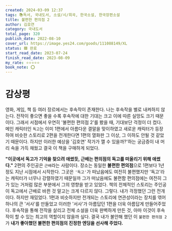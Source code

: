 ```yaml
---
created: 2024-03-09 12:37
tags: 📚독서, 국내도서, 소설/시/희곡, 한국소설, 한국장편소설
title: 불편한 편의점 2
author: 김호연
category: 국내도서
total_page: 320
publish_date: 2022-08-10
cover_url: https://image.yes24.com/goods/111088149/XL
status: 🟩 완료
start_read_date: 2023-07-24
finish_read_date: 2023-08-09
my_rate: ⭐⭐⭐⭐⭐
book_note: ⭕
---
```


# 감상평
영화, 게임, 책 등 여러 장르에서는 후속작이 존재한다. 나는 후속작을 별로 내켜하지 않는다. 전작이 좋으면 좋을 수록 후속작에 대한 기대는 크고 이에 따른 실망도 크기 때문이다. 그래서 서점에서 우연히 '불편한 편의점 2'를 봤을 때, 기대보단 걱정이 더 컸다. 메인 캐릭터인 `독고`는 이미 1편에서 아름다운 결말을 맞이하였고 새로운 캐릭터가 등장하여 비슷한 스토리로 2편을 전개한다면 1편의 열화판 그 이상, 그 이하도 안될 것 같았기 때문이다. 하지만 이러한 예상을 '김호연' 작가가 깰 수 있을까?'하는 궁금증이 내 머리 속을 가득 채웠고 결국 이 책을 구매하게 되었다.

**"이곳에서 독고가 기억을 찾으려 애썼듯, 근배는 편의점의 독고를 떠올리기 위해 애썼다."**
2편의 주인공은 `근배`라는 사람이다. 장소는 동일한 **불편한 편의점**으로 1편보다 1년 정도 지난 시점에서 시작한다. 그곳은 `'독고'`가 떠났음에도 여전히 불편했지만 '독고'라는 캐릭터가 너무나 강렬하였기 때문일까 그가 떠났음에도 불편함 편의점에는 여전히 그가 있는 거처럼 많은 부분에서 그의 영향을 받고 있었다. 책의 전체적인 스토리는 주인공이 독고에서 근배로 바뀐 것 말고는 크게 다르지 않다. 그렇다. 내가 걱정했던 그런 전개이다. 하지만 재밌었다.  1편과 비슷하지만 전개되는 스토리에 연관성이라는 장치를 엮어 하나의 큰 '서사'를 만들었고 이러한 '서사'가 아름답던 1편을 더욱 아름답게 만들어주었다. 후속작을 통해 전작을 살리고 전체 소설을 더욱 완벽하게 만든 것, 아마 이것이 후속작이 할 수 있는 최고의 역할이지 않을까 싶다. 결국 내가 불안해 했던 이 `불편한 편의점 2`가 **내가 좋아했던 불편한 편의점의 진정한 엔딩을 선사해 주었다.**